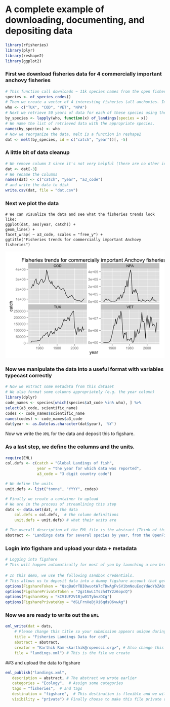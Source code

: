 # A complete example of downloading, documenting, and depositing data

```r
library(rfisheries)
library(plyr)
library(reshape2)
library(ggplot2)
```

### First we download fisheries data for 4 commercially important anchovy fisheries

```r
# This function call downloads ~ 11k species names from the open fisheries database (contains FAO landings data)
species <- of_species_codes()
# Then we create a vector of 4 interesting fisheries (all anchovies. Important, not just for pizza)
who <- c("TUX", "COD", "VET", "NPA")
# Next we retrieve 50 years of data for each of these species using the lapply function on the who list.
by_species <- lapply(who, function(x) of_landings(species = x))
# We name the list of retrieved data with the appropriate species.
names(by_species) <- who
# Now we reorganize the data. melt is a function in reshape2
dat <- melt(by_species, id = c("catch", "year"))[, -5]
```

###  A little bit of data cleanup

```r
# We remove column 3 since it's not very helpful (there are no other idenfiers here besides species)
dat <- dat[-3]
# We rename the columns
names(dat) <- c("catch", "year", "a3_code")
# and write the data to disk
write.csv(dat, file = "dat.csv")
```

### Next we plot the data

```
# We can visualize the data and see what the fisheries trends look like:
ggplot(dat, aes(year, catch)) + 
geom_line() + 
facet_wrap( ~ a3_code, scales = "free_y") +
ggtitle("Fisheries trends for commercially important Anchovy fisheries")
```

![Fisheries collapse](eml.png)

### Now we manipulate the data into a useful format with variables typecast correctly
```r
# Now we extract some metadata from this dataset
# We also format some columns appropriately (e.g. the year column)
library(dplyr)
code_names <- species[which(species$a3_code %in% who), ] %>% 
select(a3_code, scientific_name)
codes <- code_names$scientific_name
names(codes) <- code_names$a3_code
dat$year <- as.Date(as.character(dat$year), '%Y')
```


Now we write the `XML` for the data and deposit this to figshare.

### As a last step, we define the columns and the units.

```r
require(EML)
col.defs <- c(catch = "Global Landings of fish", 
              year = "the year for which data was reported", 
              a3_code = "3 digit country code")
```

```r
# We define the units
unit.defs <- list("tonne", "YYYY", codes)
```

```r
# Finally we create a container to upload
# We are in the process of streamlining this step
dats <- data.set(dat, # the data
	col.defs = col.defs,  # the column definitions
	unit.defs = unit.defs) # what their units are
```

```r
# The overall description of the EML file is the abstract (Think of this as a "data publication") 
abstract <- "Landings data for several species by year, from the OpenFisheries database"
```

### Login into figshare and upload your data + metadata

```r
# Logging into figshare
# This will happen automatically for most of you by launching a new browser window

# In this demo, we use the following sandbox credentials.
# This allows us to deposit data into a dummy figshare account that gets wiped clean every night.
options(FigshareToken = "QsqBaOrTBI0wuotW7cTDwAgFvSV1bmNouEoqYdWoYbZAQsqBaOrTXI0wuotW7cTDwA")
options(FigsharePrivateToken = "2gz16wL1Tszh4TY2z6opcQ")
options(FigshareKey = "kCV1UF2V1Bjw01TybvzDCg")
options(FigsharePrivateKey = "dGLFrnXeBjXi6qdsO6vwAg")
```

### Now we are ready to write out the `EML`

```r
eml_write(dat = dats, 
	# Please change this title so your submission appears unique during this workshop
	title = "Fisheries Landings Data for cod", 
	abstract = abstract, 
    creator = "Karthik Ram <karthik@ropensci.org>", # Also change this to your name
    file = "landings.xml") # This is the file we create
 ```
 
##3  and upload the data to figshare 

 ```r
eml_publish("landings.xml", 
	description = abstract, # The abstract we wrote earlier
	categories = "Ecology",  # Assign some categories
    tags = "fisheries",  # and tags
    destination = "figshare",  # This destination is flexible and we will soon support more
    visibility = "private") # Finally choose to make this file private or public
```

